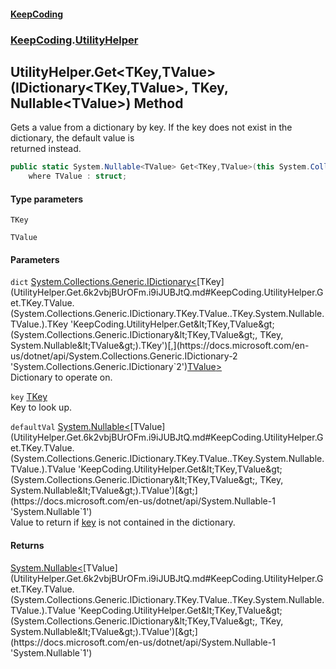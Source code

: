 #### [KeepCoding](index.md 'index')
### [KeepCoding](KeepCoding.md 'KeepCoding').[UtilityHelper](UtilityHelper.md 'KeepCoding.UtilityHelper')
## UtilityHelper.Get&lt;TKey,TValue&gt;(IDictionary&lt;TKey,TValue&gt;, TKey, Nullable&lt;TValue&gt;) Method
Gets a value from a dictionary by key. If the key does not exist in the dictionary, the default value is  
returned instead.
```csharp
public static System.Nullable<TValue> Get<TKey,TValue>(this System.Collections.Generic.IDictionary<TKey,TValue> dict, TKey key, System.Nullable<TValue> defaultVal=null)
    where TValue : struct;
```
#### Type parameters
<a name='KeepCoding.UtilityHelper.Get.TKey.TValue.(System.Collections.Generic.IDictionary.TKey.TValue..TKey.System.Nullable.TValue.).TKey'></a>
`TKey`  
  
<a name='KeepCoding.UtilityHelper.Get.TKey.TValue.(System.Collections.Generic.IDictionary.TKey.TValue..TKey.System.Nullable.TValue.).TValue'></a>
`TValue`  
  
#### Parameters
<a name='KeepCoding.UtilityHelper.Get.TKey.TValue.(System.Collections.Generic.IDictionary.TKey.TValue..TKey.System.Nullable.TValue.).dict'></a>
`dict` [System.Collections.Generic.IDictionary&lt;](https://docs.microsoft.com/en-us/dotnet/api/System.Collections.Generic.IDictionary-2 'System.Collections.Generic.IDictionary`2')[TKey](UtilityHelper.Get.6k2vbjBUrOFm.i9iJUBJtQ.md#KeepCoding.UtilityHelper.Get.TKey.TValue.(System.Collections.Generic.IDictionary.TKey.TValue..TKey.System.Nullable.TValue.).TKey 'KeepCoding.UtilityHelper.Get&lt;TKey,TValue&gt;(System.Collections.Generic.IDictionary&lt;TKey,TValue&gt;, TKey, System.Nullable&lt;TValue&gt;).TKey')[,](https://docs.microsoft.com/en-us/dotnet/api/System.Collections.Generic.IDictionary-2 'System.Collections.Generic.IDictionary`2')[TValue](UtilityHelper.Get.6k2vbjBUrOFm.i9iJUBJtQ.md#KeepCoding.UtilityHelper.Get.TKey.TValue.(System.Collections.Generic.IDictionary.TKey.TValue..TKey.System.Nullable.TValue.).TValue 'KeepCoding.UtilityHelper.Get&lt;TKey,TValue&gt;(System.Collections.Generic.IDictionary&lt;TKey,TValue&gt;, TKey, System.Nullable&lt;TValue&gt;).TValue')[&gt;](https://docs.microsoft.com/en-us/dotnet/api/System.Collections.Generic.IDictionary-2 'System.Collections.Generic.IDictionary`2')  
Dictionary to operate on.
  
<a name='KeepCoding.UtilityHelper.Get.TKey.TValue.(System.Collections.Generic.IDictionary.TKey.TValue..TKey.System.Nullable.TValue.).key'></a>
`key` [TKey](UtilityHelper.Get.6k2vbjBUrOFm.i9iJUBJtQ.md#KeepCoding.UtilityHelper.Get.TKey.TValue.(System.Collections.Generic.IDictionary.TKey.TValue..TKey.System.Nullable.TValue.).TKey 'KeepCoding.UtilityHelper.Get&lt;TKey,TValue&gt;(System.Collections.Generic.IDictionary&lt;TKey,TValue&gt;, TKey, System.Nullable&lt;TValue&gt;).TKey')  
Key to look up.
  
<a name='KeepCoding.UtilityHelper.Get.TKey.TValue.(System.Collections.Generic.IDictionary.TKey.TValue..TKey.System.Nullable.TValue.).defaultVal'></a>
`defaultVal` [System.Nullable&lt;](https://docs.microsoft.com/en-us/dotnet/api/System.Nullable-1 'System.Nullable`1')[TValue](UtilityHelper.Get.6k2vbjBUrOFm.i9iJUBJtQ.md#KeepCoding.UtilityHelper.Get.TKey.TValue.(System.Collections.Generic.IDictionary.TKey.TValue..TKey.System.Nullable.TValue.).TValue 'KeepCoding.UtilityHelper.Get&lt;TKey,TValue&gt;(System.Collections.Generic.IDictionary&lt;TKey,TValue&gt;, TKey, System.Nullable&lt;TValue&gt;).TValue')[&gt;](https://docs.microsoft.com/en-us/dotnet/api/System.Nullable-1 'System.Nullable`1')  
Value to return if [key](UtilityHelper.Get.6k2vbjBUrOFm.i9iJUBJtQ.md#KeepCoding.UtilityHelper.Get.TKey.TValue.(System.Collections.Generic.IDictionary.TKey.TValue..TKey.System.Nullable.TValue.).key 'KeepCoding.UtilityHelper.Get&lt;TKey,TValue&gt;(System.Collections.Generic.IDictionary&lt;TKey,TValue&gt;, TKey, System.Nullable&lt;TValue&gt;).key') is not contained in the dictionary.
  
#### Returns
[System.Nullable&lt;](https://docs.microsoft.com/en-us/dotnet/api/System.Nullable-1 'System.Nullable`1')[TValue](UtilityHelper.Get.6k2vbjBUrOFm.i9iJUBJtQ.md#KeepCoding.UtilityHelper.Get.TKey.TValue.(System.Collections.Generic.IDictionary.TKey.TValue..TKey.System.Nullable.TValue.).TValue 'KeepCoding.UtilityHelper.Get&lt;TKey,TValue&gt;(System.Collections.Generic.IDictionary&lt;TKey,TValue&gt;, TKey, System.Nullable&lt;TValue&gt;).TValue')[&gt;](https://docs.microsoft.com/en-us/dotnet/api/System.Nullable-1 'System.Nullable`1')  
